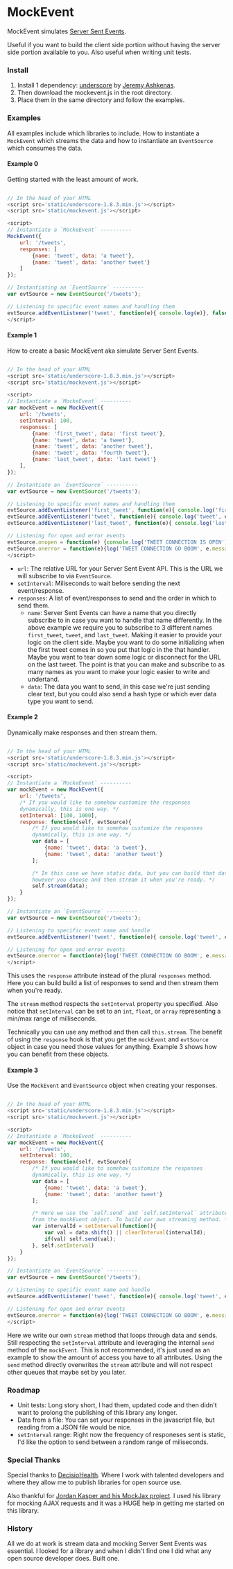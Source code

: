 
# MockEvent

MockEvent simulates [Server Sent Events](https://developer.mozilla.org/en-US/docs/Web/API/Server-sent_events).

Useful if you want to build the client side portion without having the server side portion available to you. Also useful when writing unit tests.

### Install

1. Install 1 dependency: [underscore](https://github.com/jashkenas/underscore/releases/tag/1.8.3) by [Jeremy Ashkenas](https://github.com/jashkenas).
2. Then download the mockevent.js in the root directory.
3. Place them in the same directory and follow the examples.

### Examples

All examples include which libraries to include. How to instantiate a `MockEvent` which streams the data and how to instantiate an `EventSource` which consumes the data.


#### Example 0

Getting started with the least amount of work.
```javascript

// In the head of your HTML
<script src='static/underscore-1.8.3.min.js'></script>
<script src='static/mockevent.js'></script>

<script>
// Instantiate a `MockeEvent` ----------
MockEvent({
    url: '/tweets',
    responses: [
        {name: 'tweet', data: 'a tweet'},
        {name: 'tweet', data: 'another tweet'}
    ]
});

// Instantiating an `EventSource` ----------
var evtSource = new EventSource('/tweets');

// Listening to specific event names and handling them
evtSource.addEventListener('tweet', function(e){ console.log(e)}, false);
</script>
```


#### Example 1

How to create a basic MockEvent aka simulate Server Sent Events.
```javascript

// In the head of your HTML
<script src='static/underscore-1.8.3.min.js'></script>
<script src='static/mockevent.js'></script>

<script>
// Instantiate a `MockeEvent` ----------
var mockEvent = new MockEvent({
    url: '/tweets',
    setInterval: 100,
    responses: [
        {name: 'first_tweet', data: 'first tweet'},
        {name: 'tweet', data: 'a tweet'},
        {name: 'tweet', data: 'another tweet'},
        {name: 'tweet', data: 'fourth tweet'},
        {name: 'last_tweet', data: 'last tweet'}
    ],
});

// Instantiate an `EventSource` ----------
var evtSource = new EventSource('/tweets');

// Listening to specific event names and handling them
evtSource.addEventListener('first_tweet', function(e){ console.log('first tweet', e)}, false);
evtSource.addEventListener('tweet', function(e){ console.log('tweet', e)}, false);
evtSource.addEventListener('last_tweet', function(e){ console.log('last tweet', e)}, false);

// Listening for open and error events
evtSource.onopen = function(e) {console.log('TWEET CONNECTION IS OPEN')}
evtSource.onerror = function(e){log('TWEET CONNECTION GO BOOM', e.message)};
</script>
```

* `url`: The relative URL for your Server Sent Event API.  This is the URL we will subscribe to via `EventSource`.
* `setInterval`: Miliseconds to wait before sending the next event/response.
* `responses`: A list of event/responses to send and the order in which to send them.
    - `name`: Server Sent Events can have a name that you directly subscribe to in case you want to handle that name differently. In the above example we require you to subscribe to 3 different names `first_tweet`, `tweet`, and `last_tweet`.  Making it easier to provide your logic on the client side.  Maybe you want to do some initializing when the first tweet comes in so you put that logic in the that handler.  Maybe you want to tear down some logic or disconnect for the URL on the last tweet. The point is that you can make and subscribe to as many names as you want to make your logic easier to write and undertand.
    - `data`: The data you want to send, in this case we're just sending clear text, but you could also send a hash type or which ever data type you want to send.


#### Example 2

Dynamically make responses and then stream them.
```javascript

// In the head of your HTML
<script src='static/underscore-1.8.3.min.js'></script>
<script src='static/mockevent.js'></script>

<script>
// Instantiate a `MockeEvent` ----------
var mockEvent = new MockEvent({
    url: '/tweets',
    /* If you would like to somehow customize the responses
    dynamically, this is one way. */
    setInterval: [100, 1000],
    response: function(self, evtSource){
        /* If you would like to somehow customize the responses
        dynamically, this is one way. */
        var data = [
            {name: 'tweet', data: 'a tweet'},
            {name: 'tweet', data: 'another tweet'}
        ];

        /* In this case we have static data, but you can build that data
        however you choose and then stream it when you're ready. */
        self.stream(data);
    }
});

// Instantiate an `EventSource` ----------
var evtSource = new EventSource('/tweets');

// Listening to specific event name and handle
evtSource.addEventListener('tweet', function(e){ console.log('tweet', e)}, false);

// Listening for open and error events
evtSource.onerror = function(e){log('TWEET CONNECTION GO BOOM', e.message)};
</script>
```

This uses the `response` attribute instead of the plural `responses` method.  Here you can build build a list of responses to send and then stream them when you're ready.

The `stream` method respects the `setInterval` property you specified. Also notice that `setInterval` can be set to an `int`, `float`, or `array` representing a min/max range of milliseconds.

Technically you can use any method and then call `this.stream`. The benefit of using the `response` hook is that you get the `mockEvent` and `evtSource` object in case you need those values for anything.  Example 3 shows how you can benefit from these objects.

#### Example 3

Use the `MockEvent` and `EventSource` object when creating your responses.
```javascript

// In the head of your HTML
<script src='static/underscore-1.8.3.min.js'></script>
<script src='static/mockevent.js'></script>

<script>
// Instantiate a `MockeEvent` ----------
var mockEvent = new MockEvent({
    url: '/tweets',
    setInterval: 100,
    response: function(self, evtSource){
        /* If you would like to somehow customize the responses
        dynamically, this is one way. */
        var data = [
            {name: 'tweet', data: 'a tweet'},
            {name: 'tweet', data: 'another tweet'}
        ];

        /* Here we use the `self.send` and `self.setInterval` attributes
        from the mockEvent object. To build our own streaming method. */
        var intervalId = setInterval(function(){
            var val = data.shift() || clearInterval(intervalId);
            if(val) self.send(val);
        }, self.setInterval)
    }
});

// Instantiate an `EventSource` ----------
var evtSource = new EventSource('/tweets');

// Listening to specific event name and handle
evtSource.addEventListener('tweet', function(e){ console.log('tweet', e)}, false);

// Listening for open and error events
evtSource.onerror = function(e){log('TWEET CONNECTION GO BOOM', e.message)};
</script>
```

Here we write our own `stream` method that loops through data and sends.  Still respecting the `setInterval` attribute and leveraging the internal `send` method of the `mockEvent`.  This is not recommended, it's just used as an example to show the amount of access you have to all attributes.  Using the `send` method directly overwrites the `stream` attribute and will not respect other queues that maybe set by you later.

### Roadmap

* Unit tests: Long story short, I had them, updated code and then didn't want to prolong the publishing of this library any longer.
* Data from a file: You can set your responses in the javascript file, but reading from a JSON file would be nice.
* `setInterval` range: Right now the frequency of responeses sent is static, I'd like the option to send between a random range of miliseconds.

### Special Thanks

Special thanks to [DecisioHealth](http://decisiohealth.com).  Where I work with talented developers and where they allow me to publish libraries for open source use.

Also thankful for [Jordan Kasper and his MockJax project](https://github.com/jakerella/jquery-mockjax). I used his library for mocking AJAX requests and it was a HUGE help in getting me started on this library.

### History

All we do at work is stream data and mocking Server Sent Events was essential.  I looked for a library and when I didn't find one I did what any open source developer does. Built one.